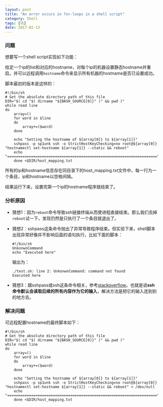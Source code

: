 ```yaml
---
layout: post
title: "An error occurs in for-loops in a shell script"
category: Shell
tags: [坑]
date: 2017-02-13
---
```


### 问题

想要写一个shell script实现如下功能：

给定一个ip的list和对应的hostname，对每个ip的机器设置静态hostname并重启。并可以远程调用`hostname`命令来显示所有机器的hostname是否已设置成功。

脚本最初的版本是这样的：

```shell
#!/bin/sh
# Get the absolute directory path of this file
DIR="$( cd "$( dirname "${BASH_SOURCE[0]}" )" && pwd )"
while read line
do
	array=()
	for word in $line
	do
		array+=($word)
	done

	echo "Setting the hostname of ${array[0]} to ${array[1]}"
	sshpass -p sp1unk ssh -o StrictHostKeyChecking=no root@${array[0]} "hostnamectl set-hostname ${array[1]} --static && reboot"
	echo "====================================================================="
	done <$DIR/host_mapping.txt
```

所有的ip和hostname信息存在同目录下的host_mapping.txt文件中，每一行为一个条目，ip和hostname以空格间隔。

结果运行下来，设置完第一个ip的hostname程序就结束了。

### 分析原因

- 猜想1：因为`reboot`命令导致ssh链接终端从而使进程直接结束。那么我们去掉`reboot`试一下，发现仍然是只执行了一个条目就退出了。

- 猜想2：sshpass这条命令抛出了异常导致程序结束。但实验下来，shell脚本出现异常好像并不影响后面的语句执行，比如下面的脚本：

  ```shell
  #!/bin/sh
  UnkonwnCommand
  echo "Executed here"
  ```

  输出为：

  ```
  ./test.sh: line 2: UnkonwnCommand: command not found
  Executed here
  ```

- 猜想3：跟sshpass或ssh这条命令相关，参考[stackoverflow](http://stackoverflow.com/questions/9393038/ssh-breaks-out-of-while-loop-in-bash)。也就是说**ssh命令默认会读取后续的所有内容作为它的输入**，解决方法是把它的输入连到别的地方去。


### 解决问题

可远程配置hostname的最终脚本如下：

```shell
#!/bin/sh
# Get the absolute directory path of this file
DIR="$( cd "$( dirname "${BASH_SOURCE[0]}" )" && pwd )"
while read line
do
	array=()
	for word in $line
	do
		array+=($word)
	done

	echo "Setting the hostname of ${array[0]} to ${array[1]}"
	sshpass -p sp1unk ssh -o StrictHostKeyChecking=no root@${array[0]} "hostnamectl set-hostname ${array[1]} --static && reboot" < /dev/null
	echo "====================================================================="
	done <$DIR/host_mapping.txt
```

